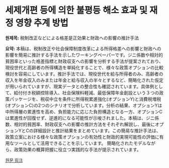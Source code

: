 # 세제개편 등에 의한 불평등 해소 효과 및 재정 영향 추계 방법

**원제목:** 税制改正などによる格差是正効果と財政への影響の推計手法

**요약:** 本稿は、税制改正や社会保障制度改革による所得格差への影響と財政への影響を簡易に推計する手法を示したワーキングペーパーです。ジニ係数や相対的貧困率といった格差指標と財政収支への影響を分析する手法が提案されており、現役世代と高齢者の所得構造を単純化することで、様々な政策オプションの比較検討を容易にしています。推計手法では、現役世代を給与所得者のみ、高齢者の収入を年金収入のみまたは年金と給与収入の半々とするなど、簡略化された仮定が用いられていますが、現実データとの整合性も確認されています。具体例として、給付付き税額控除導入、社会保険料軽減、最低保障年金創設という３つの政策パッケージを、税収中立を条件に所得税累進強化(オプションY)と消費税増税(オプションC)の2つのシナリオで分析しています。分析の結果、オプションYは中所得層の累進性を高め、負担能力に応じた負担構造となる一方、オプションCは累進性が回復せず、逆進的になる可能性が示唆されました。本稿は、ジニ係数、相対的貧困率、財政収支への影響の推計方法をそれぞれ解説し、最後にオプションYとCの詳細設計と推計結果をまとめています。この簡易な推計手法は、政策立案における様々な政策オプションの有効性と財政的実現可能性の評価に有用なツールとして活用できることを示しています。  簡略化されたモデルながら、政策効果の概算把握に役立つ実践的な手法が提示されています。

[원문 링크](https://agi.repo.nii.ac.jp/records/2000216)
